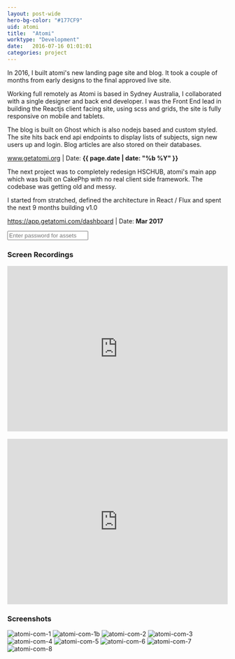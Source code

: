 ```yaml
---
layout: post-wide
hero-bg-color: "#177CF9"
uid: atomi
title:  "Atomi"
worktype: "Development"
date:   2016-07-16 01:01:01
categories: project
---
```


<p>
  In 2016, I built atomi's new landing page site and blog.  It took a couple of months from early designs to the final approved live site.
</p>

<p>
  Working full remotely as Atomi is based in Sydney Australia, I collaborated with a single designer and back end developer.  I was the Front End lead in building the Reactjs client facing site, using scss and grids, the site is fully responsive on mobile and tablets.
</p>

<p>
  The blog is built on Ghost which is also nodejs based and custom styled.  The site hits back end api endpoints to display lists of subjects, sign new users up and login.  Blog articles are also stored on their databases.
</p>

<p class="meta"><a href="http://www.getatomi.org">www.getatomi.org</a> | Date: <strong>{{ page.date | date: "%b %Y" }}</strong></p>

<p>
  The next project was to completely redesign HSCHUB, atomi's main app which was built on CakePhp with no real client side framework.  The codebase was getting old and messy.
</p>
<p>
  I started from stratched, defined the architecture in React / Flux and spent the next 9 months building v1.0
</p>

<p class="meta"><a href="https://app.getatomi.com/dashboard">https://app.getatomi.com/dashboard</a> | Date: <strong>Mar 2017</strong></p>


<div class="showcase__password__screen">
  <input type="password" id="showcase__password" value="" placeholder="Enter password for assets"/>
</div>

<div class="showcase passworded">
<h3>Screen Recordings</h3>
  <div style="position:relative;height:0;padding-bottom:75.0%"><iframe src="https://www.youtube.com/embed/AL2oF3oGcAY?ecver=2" width="480" height="360" frameborder="0" style="position:absolute;width:100%;height:100%;left:0" allowfullscreen></iframe></div>
  <br/>
  <div style="position:relative;height:0;padding-bottom:75.0%"><iframe src="https://www.youtube.com/embed/GO0Spv7KHuI?ecver=2" width="480" height="360" frameborder="0" style="position:absolute;width:100%;height:100%;left:0" allowfullscreen></iframe></div>

<h3>Screenshots</h3>
  <img src="/img/atomi/atomi-com-1.jpg" alt="atomi-com-1">
  <img src="/img/atomi/atomi-com-1b.jpg" alt="atomi-com-1b">
  <img src="/img/atomi/atomi-com-2.jpg" alt="atomi-com-2">
  <img src="/img/atomi/atomi-com-3.jpg" alt="atomi-com-3">
  <img src="/img/atomi/atomi-com-4.jpg" alt="atomi-com-4">
  <img src="/img/atomi/atomi-com-5.jpg" alt="atomi-com-5">
  <img src="/img/atomi/atomi-com-6.jpg" alt="atomi-com-6">
  <img src="/img/atomi/atomi-com-7.jpg" alt="atomi-com-7">
  <img src="/img/atomi/atomi-com-8.jpg" alt="atomi-com-8">
</div>
